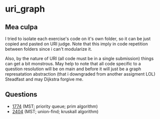 # uri_graph
## Mea culpa

I tried to isolate each exercise's code on it's own folder, so it can be just copied and pasted on URI judge. Note that this imply in code repetition between folders since i can't modularize it. 

Also, by the nature of URI (all code must be in a single submission) things can get a bit monstrous. May help to note that all code specific to a question resolution will be on main and before it will just be a graph represatation abstraction (that i downgraded from another assigment LOL)
Steadfast and may Dijkstra forgive me.


## Questions
- [1774](https://www.urionlinejudge.com.br/judge/en/problems/view/1774) (MST; priority queue; prim algorithm)
- [2404](https://www.urionlinejudge.com.br/judge/en/problems/view/2404) (MST; union-find; kruskall algorithm)